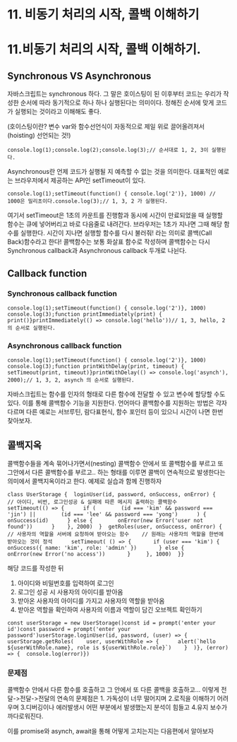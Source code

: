 # 11. 비동기 처리의 시작, 콜백 이해하기

# 11.비동기 처리의 시작, 콜백 이해하기.

## Synchronous VS Asynchronous

자바스크립트는 synchronous 하다. 그 말은 호이스팅이 된 이후부터 코드는 우리가 작성한 순서에 따라 동기적으로 하나 하나 실행된다는 의미이다. 정해진 순서에 맞게 코드가 실행되는 것이라고 이해해도 좋다.

(호이스팅이란? 변수 var와 함수선언식이 자동적으로 제일 위로 끌어올려져서(hoisting) 선언되는 것!)

```
console.log(1);console.log(2);console.log(3);// 순서대로 1, 2, 3이 실행된다.
```

Asynchronous란 언제 코드가 실행될 지 예측할 수 없는 것을 의미한다. 대표적인 예로는 브라우저에서 제공하는 API인 setTimeout이 있다.

```
console.log(1);setTimeout(function() { console.log('2')}, 1000) // 1000은 밀리초이다.console.log(3);// 1, 3, 2 가 실행된다.
```

여기서 setTimeout은 1초의 카운트를 진행함과 동시에 시간이 만료되었을 때 실행할 함수는 큐에 넣어버리고 바로 다음줄로 내려간다. 브라우저는 1초가 지나면 그때 해당 함수를 실행한다. 시간이 지나면 실행할 함수를 다시 불러줘! 라는 의미로 콜백(Call Back)함수라고 한다! 콜백함수는 보통 화살표 함수로 작성하며 콜백함수는 다시 Synchronous callback과 Asynchronous callback 두개로 나뉜다.

## Callback function

### Synchronous callback function

```
console.log(1);setTimeout(function() { console.log('2')}, 1000) console.log(3);function printImmediately(print) {  print()}printImmediately(() => console.log('hello'))// 1, 3, hello, 2의 순서로 실행된다.
```

### Asynchronous callback function

```
console.log(1);setTimeout(function() { console.log('2')}, 1000) console.log(3);function printWithDelay(print, timeout) {  setTimeout(print, timeout)}printWithDelay(() => console.log('asynch'), 2000);// 1, 3, 2, asynch 의 순서로 실행된다.
```

자바스크립트는 함수를 인자의 형태로 다른 함수에 전달할 수 있고 변수에 할당할 수도 있다. 이를 통해 콜백함수 기능을 지원한다. 언어마다 콜백함수를 지원하는 방법은 각자 다르며 다른 예로는 서브루틴, 람다표현식, 함수 포인터 등이 있으니 시간이 나면 한번 찾아보자.

## 콜백지옥

콜백함수들을 계속 묶어나가면서(nesting) 콜백함수 안에서 또 콜백함수를 부르고 또 그안에서 다른 콜백함수를 부르고.. 하는 형태를 이루면 콜백이 연속적으로 발생한다는 의미에서 콜백지옥이라고 한다. 예제로 실습과 함께 진행하자

```
class UserStorage {  loginUser(id, password, onSuccess, onError) {    // 아이디, 비번, 로그인성공 & 실패에 따른 메시지 출력하는 콜백함수    setTimeout(() => {      if (        (id === 'kim' && password === 'jin') ||        (id === 'lee' && password === 'yong')      ) {        onSuccess(id)      } else {        onError(new Error('user not found'))      }    }, 2000)  }  getRoles(user, onSuccess, onError) {    // 사용자의 역할을 서버에 요청하여 받아오는 함수    // 원래는 사용자의 역할을 한번에 받아오는 것이 정석      setTimeout( () => {       if (user === 'kim') {         onSuccess({ name: 'kim', role: 'admin' })       } else {         onError(new Error('no access'))       }     }, 1000)  }}
```

해당 코드를 작성한 뒤

1. 아이디와 비밀번호를 입력하여 로그인
2. 로그인 성공 시 사용자의 아이디를 받아옴
3. 받아온 사용자의 아이디를 가지고 사용자의 역할을 받아옴
4. 받아온 역할을 확인하여 사용자의 이름과 역할이 담긴 오브젝트 확인하기

```
const userStorage = new UserStorage()const id = prompt('enter your id')const password = prompt('enter your password')userStorage.loginUser(id, password, (user) => {  userStorage.getRoles(    user, userWithRole => {      alert(`hello ${userWithRole.name}, role is ${userWithRole.role}`)    }  )}, (error) => {  console.log(error)})
```

### 문제점

콜백함수 안에서 다른 함수를 호출하고 그 안에서 또 다른 콜백을 호출하고… 이렇게 전달->전달->전달의 연속의 문제점은 1. 가독성이 너무 떨어지며 2.로직을 이해하기 어려우며 3.디버깅이나 에러발생시 어떤 부분에서 발생했는지 분석이 힘들고 4.유지 보수가 까다로워진다.

이를 promise와 asynch, await을 통해 어떻게 고치는지는 다음편에서 알아보자